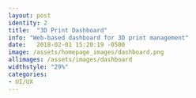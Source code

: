 ```yaml
---
layout: post
identity: 2
title:  "3D Print Dashboard"
info: "Web-based dashboard for 3D print management"
date:   2018-02-01 15:20:19 -0500
image: /assets/homepage_images/dashboard.png
allimages: /assets/images/dashboard
widthstyle: "29%"
categories:
- UI/UX
---
```


